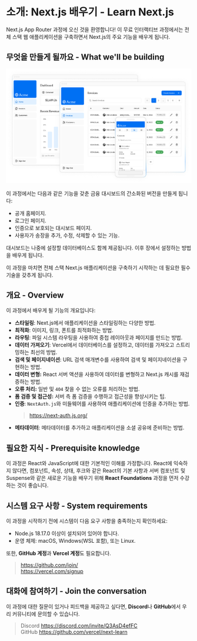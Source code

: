 # 소개: Next.js 배우기 - Learn Next.js

Next.js App Router 과정에 오신 것을 환영합니다! 이 무료 인터랙티브 과정에서는 전체 스택 웹 애플리케이션을 구축하면서 Next.js의 주요 기능을 배우게 됩니다.

## 무엇을 만들게 될까요 - What we'll be building

![/assets/Learn_Nextjs/image_url__2Flearn_2Flight_2Fdas_b5edd429c66e48e99.png](/assets/Learn_Nextjs/image_url__2Flearn_2Flight_2Fdas_b5edd429c66e48e99.png)

이 과정에서는 다음과 같은 기능을 갖춘 금융 대시보드의 간소화된 버전을 만들게 됩니다:

- 공개 홈페이지.
- 로그인 페이지.
- 인증으로 보호되는 대시보드 페이지.
- 사용자가 송장을 추가, 수정, 삭제할 수 있는 기능.

대시보드는 나중에 설정할 데이터베이스도 함께 제공됩니다. 이후 장에서 설정하는 방법을 배우게 됩니다.

이 과정을 마치면 전체 스택 Next.js 애플리케이션을 구축하기 시작하는 데 필요한 필수 기술을 갖추게 됩니다.

## 개요 - Overview

이 과정에서 배우게 될 기능의 개요입니다:

- **스타일링**: Next.js에서 애플리케이션을 스타일링하는 다양한 방법.
- **최적화**: 이미지, 링크, 폰트를 최적화하는 방법.
- **라우팅**: 파일 시스템 라우팅을 사용하여 중첩 레이아웃과 페이지를 만드는 방법.
- **데이터 가져오기**: Vercel에서 데이터베이스를 설정하고, 데이터를 가져오고 스트리밍하는 최선의 방법.
- **검색 및 페이지네이션**: URL 검색 매개변수를 사용하여 검색 및 페이지네이션을 구현하는 방법.
- **데이터 변형:** React 서버 액션을 사용하여 데이터를 변형하고 Next.js 캐시를 재검증하는 방법.
- **오류 처리:** 일반 및 `404` 찾을 수 없는 오류를 처리하는 방법.
- **폼 검증 및 접근성:** 서버 측 폼 검증을 수행하고 접근성을 향상시키는 팁.
- **인증**: `NextAuth.js`와 미들웨어를 사용하여 애플리케이션에 인증을 추가하는 방법.
  > https://next-auth.js.org/
- **메타데이터**: 메타데이터를 추가하고 애플리케이션을 소셜 공유에 준비하는 방법.

## 필요한 지식 - Prerequisite knowledge

이 과정은 React와 JavaScript에 대한 기본적인 이해를 가정합니다. React에 익숙하지 않다면, 컴포넌트, 속성, 상태, 후크와 같은 React의 기본 사항과 서버 컴포넌트 및 Suspense와 같은 새로운 기능을 배우기 위해 **React Foundations** 과정을 먼저 수강하는 것이 좋습니다.

## 시스템 요구 사항 - System requirements

이 과정을 시작하기 전에 시스템이 다음 요구 사항을 충족하는지 확인하세요:

- Node.js 18.17.0 이상이 설치되어 있어야 합니다.
- 운영 체제: macOS, Windows(WSL 포함), 또는 Linux.

또한, **GitHub 계정**과 **Vercel 계정**도 필요합니다.
> https://github.com/join/  
> https://vercel.com/signup

## 대화에 참여하기 - Join the conversation

이 과정에 대한 질문이 있거나 피드백을 제공하고 싶다면, **Discord**나 **GitHub**에서 우리 커뮤니티에 문의할 수 있습니다.
> Discord https://discord.com/invite/Q3AsD4efFC  
> GitHub https://github.com/vercel/next-learn